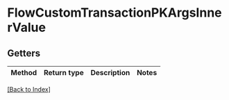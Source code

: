 # FlowCustomTransactionPKArgsInnerValue

## Getters

Method | Return type | Description | Notes
------------ | ------------- | ------------- | -------------

[[Back to Index]](../index.md)
